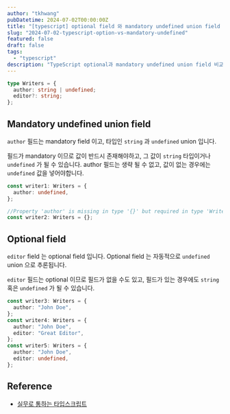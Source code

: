 ```yaml
---
author: "tkhwang"
pubDatetime: 2024-07-02T00:00:00Z
title: "[typescript] optional field 와 mandatory undefined union field 의 차이점"
slug: "2024-07-02-typescript-option-vs-mandatory-undefined"
featured: false
draft: false
tags:
  - "typescript"
description: "TypeScript optional과 mandatory undefined union field 비교"
---
```


```typescript
type Writers = {
  author: string | undefined;
  editor?: string;
};
```

## Mandatory undefined union field

`author` 필드는 mandatory field 이고, 타입인 `string` 과 `undefined` union 입니다.

필드가 mandatory 이므로 값이 반드시 존재해야하고, 그 값이 `string` 타입이거나 `undefined` 가 될 수 있습니다.
author 필드는 생략 될 수 없고, 값이 없는 경우에는 `undefined` 값을 넣어야합니다.

```typescript
const writer1: Writers = {
  author: undefined,
};

//Property 'author' is missing in type '{}' but required in type 'Writers'.(2741)
const writer2: Writers = {};
```

## Optional field

`editor` field 는 optional field 입니다. Optional field 는 자동적으로 `undefined` union 으로 추론됩니다.

`editor` 필드는 optional 이므로 필드가 없을 수도 있고, 필드가 있는 경우에도 `string` 혹은 `undefined` 가 될 수 있습니다.

```typescript
const writer3: Writers = {
  author: "John Doe",
};
const writer4: Writers = {
  author: "John Doe",
  editor: "Great Editor",
};
const writer5: Writers = {
  author: "John Doe",
  editor: undefined,
};
```

## Reference

- [실무로 통하는 타입스크립트](https://www.aladin.co.kr/shop/wproduct.aspx?ItemId=341765327)
